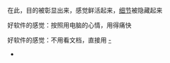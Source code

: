 
在此，目的被彰显出来，感觉鲜活起来，[细节](https://github.com/7900ms/0nottheater_deserted_/tree/master/Usage_Manual)被隐藏起来

好软件的感觉：按照用电脑的心情，用得痛快

好软件的感觉：不用看文档，直接用 [-](http://www.yinwang.org/blog-cn/2014/07/17/rest#一个良好的界面不应该是这样的。它给予用户的界面，应该只有一些简单的设定)

-
